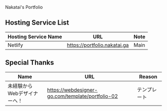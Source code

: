 
Nakatai's Portfolio

## Hosting Service List

| Hosting Service Name        | URL                                  | Note      |
| --- | --- | --- |
| Netlify     | https://portfolio.nakatai.ga                   | Main      |

## Special Thanks

|Name|URL|Reason|
|--- | --- |---|
|未経験からWebデザイナーへ！|https://webdesigner-go.com/template/portfolio-02|テンプレート|

